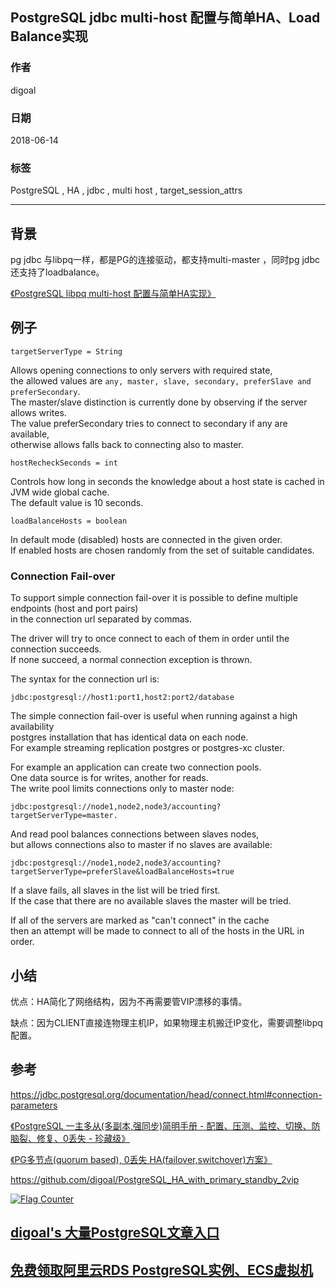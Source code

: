 ## PostgreSQL jdbc multi-host 配置与简单HA、Load Balance实现    
                                                               
### 作者                                                               
digoal                                                               
                                                               
### 日期                                                               
2018-06-14                                                             
                                                               
### 标签                                                               
PostgreSQL , HA , jdbc , multi host , target_session_attrs     
                                                               
----                                                               
                                                               
## 背景     
pg jdbc 与libpq一样，都是PG的连接驱动，都支持multi-master ，同时pg jdbc还支持了loadbalance。  
  
[《PostgreSQL libpq multi-host 配置与简单HA实现》](../201806/20180614_01.md)    
  
    
## 例子    
  
    
```  
targetServerType = String  
```  
  
Allows opening connections to only servers with required state,   
the allowed values are ```any, master, slave, secondary, preferSlave and preferSecondary```.   
The master/slave distinction is currently done by observing if the server allows writes.   
The value preferSecondary tries to connect to secondary if any are available,   
otherwise allows falls back to connecting also to master.  
  
```  
hostRecheckSeconds = int  
```  
  
Controls how long in seconds the knowledge about a host state is cached in JVM wide global cache.   
The default value is 10 seconds.  
  
```  
loadBalanceHosts = boolean  
```  
  
In default mode (disabled) hosts are connected in the given order.   
If enabled hosts are chosen randomly from the set of suitable candidates.  
  
  
  
### Connection Fail-over  
  
To support simple connection fail-over it is possible to define multiple endpoints (host and port pairs)   
in the connection url separated by commas.   
  
The driver will try to once connect to each of them in order until the connection succeeds.   
If none succeed, a normal connection exception is thrown.  
  
The syntax for the connection url is:  
  
```  
jdbc:postgresql://host1:port1,host2:port2/database  
```  
  
The simple connection fail-over is useful when running against a high availability   
postgres installation that has identical data on each node.   
For example streaming replication postgres or postgres-xc cluster.  
  
For example an application can create two connection pools.   
One data source is for writes, another for reads.   
The write pool limits connections only to master node:  
  
```  
jdbc:postgresql://node1,node2,node3/accounting?targetServerType=master.  
```  
  
And read pool balances connections between slaves nodes,   
but allows connections also to master if no slaves are available:  
  
```  
jdbc:postgresql://node1,node2,node3/accounting?targetServerType=preferSlave&loadBalanceHosts=true  
```  
  
If a slave fails, all slaves in the list will be tried first.  
If the case that there are no available slaves the master will be tried.   
  
If all of the servers are marked as "can't connect" in the cache   
then an attempt will be made to connect to all of the hosts in the URL in order.  
    
## 小结    
优点：HA简化了网络结构，因为不再需要管VIP漂移的事情。    
    
    
缺点：因为CLIENT直接连物理主机IP，如果物理主机搬迁IP变化，需要调整libpq配置。    
    
    
## 参考    
https://jdbc.postgresql.org/documentation/head/connect.html#connection-parameters  
    
[《PostgreSQL 一主多从(多副本,强同步)简明手册 - 配置、压测、监控、切换、防脑裂、修复、0丢失 - 珍藏级》](../201803/20180326_01.md)      
    
[《PG多节点(quorum based), 0丢失 HA(failover,switchover)方案》](../201706/20170612_02.md)      
    
https://github.com/digoal/PostgreSQL_HA_with_primary_standby_2vip    
      
  
<a rel="nofollow" href="http://info.flagcounter.com/h9V1"  ><img src="http://s03.flagcounter.com/count/h9V1/bg_FFFFFF/txt_000000/border_CCCCCC/columns_2/maxflags_12/viewers_0/labels_0/pageviews_0/flags_0/"  alt="Flag Counter"  border="0"  ></a>  
  
  
  
  
  
  
## [digoal's 大量PostgreSQL文章入口](https://github.com/digoal/blog/blob/master/README.md "22709685feb7cab07d30f30387f0a9ae")
  
  
## [免费领取阿里云RDS PostgreSQL实例、ECS虚拟机](https://free.aliyun.com/ "57258f76c37864c6e6d23383d05714ea")
  
